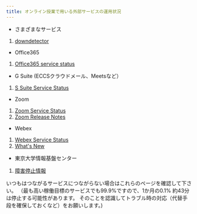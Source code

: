 ```yaml
---
title: オンライン授業で用いる外部サービスの運用状況
---
```


* さまざまなサービス
1. [downdetector](https://downdetector.jp/shougai/office-365/)

* Office365
1. [Office365 service status](https://portal.office.com/servicestatus)

* G Suite (ECCSクラウドメール、Meetsなど）
1. [S Suite Service Status](https://www.google.com/appsstatus#hl=ja&v=status)

* Zoom
1. [Zoom Service Status](https://status.zoom.us/)
1. [Zoom Release Notes](https://support.zoom.us/hc/en-us/sections/201214205-Release-Notes)

* Webex
1. [Webex Service Status](https://status.webex.com/service/status?lang=en_US)
1. [What's New](https://help.webex.com/en-us/xcwws1/What-s-New-for-the-Latest-Channel-of-Webex-Meetings)

* 東京大学情報基盤センター
1. [障害停止情報](https://www.itc.u-tokyo.ac.jp/services/system-failure/)

いつもはつながるサービスにつながらない場合はこれらのページを確認して下さい。
（最も高い稼働目標のサービスでも99.9%ですので、1か月の0.1% 約43分は停止する可能性があります。
そのことを認識してトラブル時の対応（代替手段を確保しておくなど）をお願いします。)
